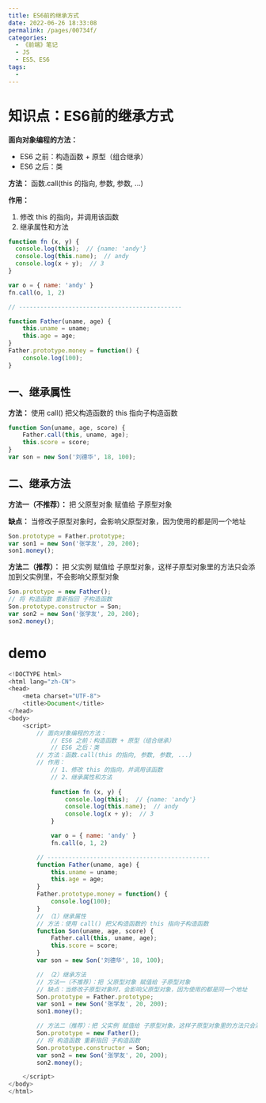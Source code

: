 ```yaml
---
title: ES6前的继承方式
date: 2022-06-26 18:33:08
permalink: /pages/00734f/
categories:
  - 《前端》笔记
  - JS
  - ES5、ES6
tags:
  - 
---
```

# 知识点：ES6前的继承方式

**面向对象编程的方法：**
- ES6 之前：构造函数 + 原型（组合继承）
- ES6 之后：类

**方法：** 函数.call(this 的指向, 参数, 参数, ...)

**作用：**
1. 修改 this 的指向，并调用该函数
2. 继承属性和方法

```js
function fn (x, y) {
  console.log(this);  // {name: 'andy'}
  console.log(this.name);  // andy
  console.log(x + y);  // 3
}

var o = { name: 'andy' }
fn.call(o, 1, 2)

// ----------------------------------------------

function Father(uname, age) {
    this.uname = uname;
    this.age = age;
}
Father.prototype.money = function() {
    console.log(100);
}
```

## 一、继承属性

**方法：** 使用 call() 把父构造函数的 this 指向子构造函数

```js
function Son(uname, age, score) {
    Father.call(this, uname, age);
    this.score = score;
}
var son = new Son('刘德华', 18, 100);
```

## 二、继承方法

**方法一（不推荐）：** 把 父原型对象 赋值给 子原型对象

**缺点：** 当修改子原型对象时，会影响父原型对象，因为使用的都是同一个地址

```js
Son.prototype = Father.prototype;
var son1 = new Son('张学友', 20, 200);
son1.money();
```

**方法二（推荐）：** 把 父实例 赋值给 子原型对象，这样子原型对象里的方法只会添加到父实例里，不会影响父原型对象

```js
Son.prototype = new Father();
// 将 构造函数 重新指回 子构造函数
Son.prototype.constructor = Son;
var son2 = new Son('张学友', 20, 200);
son2.money();
```

# demo
```js
<!DOCTYPE html>
<html lang="zh-CN">
<head>
    <meta charset="UTF-8">
    <title>Document</title>
</head>
<body>
    <script>
        // 面向对象编程的方法：
            // ES6 之前：构造函数 + 原型（组合继承）
            // ES6 之后：类
        // 方法：函数.call(this 的指向, 参数, 参数, ...)
        // 作用：
            // 1、修改 this 的指向，并调用该函数
            // 2、继承属性和方法
        
            function fn (x, y) {
                console.log(this);  // {name: 'andy'}
                console.log(this.name);  // andy
                console.log(x + y);  // 3
            }

            var o = { name: 'andy' }
            fn.call(o, 1, 2)

        // ----------------------------------------------
        function Father(uname, age) {
            this.uname = uname;
            this.age = age;
        }
        Father.prototype.money = function() {
            console.log(100);
        }
        // （1）继承属性
        // 方法：使用 call() 把父构造函数的 this 指向子构造函数
        function Son(uname, age, score) {
            Father.call(this, uname, age);
            this.score = score;
        }
        var son = new Son('刘德华', 18, 100);

        // （2）继承方法
        // 方法一（不推荐）：把 父原型对象 赋值给 子原型对象
        // 缺点：当修改子原型对象时，会影响父原型对象，因为使用的都是同一个地址
        Son.prototype = Father.prototype;
        var son1 = new Son('张学友', 20, 200);
        son1.money();

        // 方法二（推荐）：把 父实例 赋值给 子原型对象，这样子原型对象里的方法只会添加到父实例里，不会影响父原型对象
        Son.prototype = new Father();
        // 将 构造函数 重新指回 子构造函数
        Son.prototype.constructor = Son;
        var son2 = new Son('张学友', 20, 200);
        son2.money();

    </script>
</body>
</html>
```